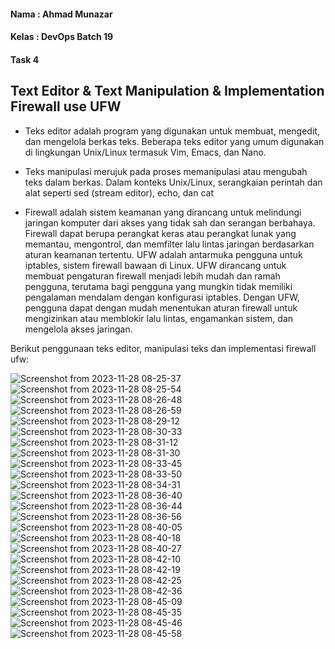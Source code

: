 #### Nama : Ahmad Munazar
#### Kelas : DevOps Batch 19
#### Task 4

## Text Editor & Text Manipulation & Implementation Firewall use UFW

+ Teks editor adalah program yang digunakan untuk membuat, mengedit, dan mengelola berkas teks. Beberapa teks editor yang umum digunakan di lingkungan Unix/Linux termasuk Vim, Emacs, dan  Nano. 

+ Teks manipulasi merujuk pada proses memanipulasi atau mengubah teks dalam berkas. Dalam konteks Unix/Linux, serangkaian perintah dan alat seperti sed (stream editor), echo, dan cat 

+ Firewall adalah sistem keamanan yang dirancang untuk melindungi jaringan komputer dari akses yang tidak sah dan serangan berbahaya. Firewall dapat berupa perangkat keras atau perangkat   lunak yang memantau, mengontrol, dan memfilter lalu lintas jaringan berdasarkan aturan keamanan tertentu. UFW adalah antarmuka pengguna untuk iptables, sistem firewall bawaan di Linux.   UFW dirancang untuk membuat pengaturan firewall menjadi lebih mudah dan ramah pengguna, terutama bagi pengguna yang mungkin tidak memiliki pengalaman mendalam dengan konfigurasi          iptables. Dengan UFW, pengguna dapat dengan mudah menentukan aturan firewall untuk mengizinkan atau memblokir lalu lintas, engamankan sistem, dan mengelola akses jaringan.

Berikut penggunaan teks editor, manipulasi teks dan implementasi firewall ufw:

![Screenshot from 2023-11-28 08-25-37](https://github.com/Muna-020/DEVOPS-BATCH-19/assets/74352384/2cfbc6fc-dc62-4226-9167-bcd2e0edb249)
![Screenshot from 2023-11-28 08-25-54](https://github.com/Muna-020/DEVOPS-BATCH-19/assets/74352384/25bb3c97-d7d9-4d21-9a49-d2e256d9e215)
![Screenshot from 2023-11-28 08-26-48](https://github.com/Muna-020/DEVOPS-BATCH-19/assets/74352384/802f3e26-824b-452c-aba6-434bed9ae9f2)
![Screenshot from 2023-11-28 08-26-59](https://github.com/Muna-020/DEVOPS-BATCH-19/assets/74352384/70d674f0-7f0c-40af-86ed-5aa98d48dca8)
![Screenshot from 2023-11-28 08-29-12](https://github.com/Muna-020/DEVOPS-BATCH-19/assets/74352384/93a3afe1-edb7-4fdf-a023-f5b350d9e851)
![Screenshot from 2023-11-28 08-30-33](https://github.com/Muna-020/DEVOPS-BATCH-19/assets/74352384/7e85e33d-0261-4a42-9e4d-46c0a8db1255)
![Screenshot from 2023-11-28 08-31-12](https://github.com/Muna-020/DEVOPS-BATCH-19/assets/74352384/d142d866-0e4f-41aa-bdad-6512bb9bb500)
![Screenshot from 2023-11-28 08-31-30](https://github.com/Muna-020/DEVOPS-BATCH-19/assets/74352384/6e9a4f09-d7ab-480e-9405-34cf8e62fba3)
![Screenshot from 2023-11-28 08-33-45](https://github.com/Muna-020/DEVOPS-BATCH-19/assets/74352384/0b0de231-1d0e-438f-a6e4-fd38ad77dce4)
![Screenshot from 2023-11-28 08-33-50](https://github.com/Muna-020/DEVOPS-BATCH-19/assets/74352384/ddf13315-b1df-412e-a01f-7f432ecd9ead)
![Screenshot from 2023-11-28 08-34-31](https://github.com/Muna-020/DEVOPS-BATCH-19/assets/74352384/7b5a2ab0-6c86-4eb8-b237-e0d58888c188)
![Screenshot from 2023-11-28 08-36-40](https://github.com/Muna-020/DEVOPS-BATCH-19/assets/74352384/ab34d4ac-490e-440c-820e-e93d93e5a55c)
![Screenshot from 2023-11-28 08-36-44](https://github.com/Muna-020/DEVOPS-BATCH-19/assets/74352384/860c9237-28df-452f-a3fd-8996d9bee19a)
![Screenshot from 2023-11-28 08-36-56](https://github.com/Muna-020/DEVOPS-BATCH-19/assets/74352384/5fc0f5f0-2001-46b1-92d9-43fbb4059e7a)
![Screenshot from 2023-11-28 08-40-05](https://github.com/Muna-020/DEVOPS-BATCH-19/assets/74352384/efec82c7-9a1f-458b-84b2-8057af2d6ec9)
![Screenshot from 2023-11-28 08-40-18](https://github.com/Muna-020/DEVOPS-BATCH-19/assets/74352384/7ebdbc39-c36c-43a8-b4cd-51501b3d4621)
![Screenshot from 2023-11-28 08-40-27](https://github.com/Muna-020/DEVOPS-BATCH-19/assets/74352384/03c48086-488f-4bf5-b1d0-0d61266a6583)
![Screenshot from 2023-11-28 08-42-10](https://github.com/Muna-020/DEVOPS-BATCH-19/assets/74352384/072b038b-f4a6-4037-adfd-f0c10631b8de)
![Screenshot from 2023-11-28 08-42-19](https://github.com/Muna-020/DEVOPS-BATCH-19/assets/74352384/e760c62a-7b77-4efb-9538-33ffdf17f497)
![Screenshot from 2023-11-28 08-42-25](https://github.com/Muna-020/DEVOPS-BATCH-19/assets/74352384/ba04e759-8e16-4b68-a1b4-d5d098f10f68)
![Screenshot from 2023-11-28 08-42-36](https://github.com/Muna-020/DEVOPS-BATCH-19/assets/74352384/39277576-095f-4295-bc35-486eb1a4679b)
![Screenshot from 2023-11-28 08-45-09](https://github.com/Muna-020/DEVOPS-BATCH-19/assets/74352384/88cb1506-98c3-4371-a8f3-c2e4e4294f8f)
![Screenshot from 2023-11-28 08-45-35](https://github.com/Muna-020/DEVOPS-BATCH-19/assets/74352384/6cd51a63-4674-486e-bf00-718765350fcf)
![Screenshot from 2023-11-28 08-45-46](https://github.com/Muna-020/DEVOPS-BATCH-19/assets/74352384/25ce388a-b076-444b-b304-4ce1d934395f)
![Screenshot from 2023-11-28 08-45-58](https://github.com/Muna-020/DEVOPS-BATCH-19/assets/74352384/7721ced1-a940-4ab7-a242-b994ecee44d4)

